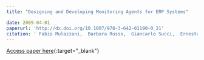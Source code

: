 ```yaml
---
title: "Designing and Developing Monitoring Agents for ERP Systems"

date: 2009-04-01
paperurl: 'http://dx.doi.org/10.1007/978-3-642-01190-0_21'
citation: ' Fabio Mulazzani,  Barbara Russo,  Giancarlo Succi,  Ernesto Damiani, &quot;Designing and Developing Monitoring Agents for ERP Systems.&quot;, 2009.'
---
```

[Access paper here](http://dx.doi.org/10.1007/978-3-642-01190-0_21){:target="_blank"}

